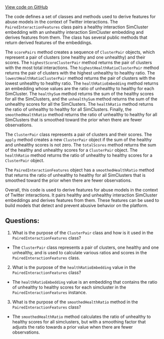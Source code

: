 [View code on GitHub](https://github.com/misbahsy/the-algorithm/src/scala/com/twitter/simclusters_v2/scalding/embedding/abuse/PairedinteractionFeatures.scala)

The code defines a set of classes and methods used to derive features for abuse models in the context of Twitter interactions. The `PairedInteractionFeatures` class pairs a healthy interaction SimCluster embedding with an unhealthy interaction SimCluster embedding and derives features from them. The class has several public methods that return derived features of the embeddings. 

The `scorePairs` method creates a sequence of `ClusterPair` objects, which represent a pair of clusters (one healthy and one unhealthy) and their scores. The `highestScoreClusterPair` method returns the pair of clusters with the most total interactions. The `highestHealthRatioClusterPair` method returns the pair of clusters with the highest unhealthy to healthy ratio. The `lowestHealthRatioClusterPair` method returns the pair of clusters with the lowest unhealthy to healthy ratio. The `healthRatioEmbedding` method returns an embedding whose values are the ratio of unhealthy to healthy for each SimCluster. The `healthySum` method returns the sum of the healthy scores for all the SimClusters, and the `unhealthySum` method returns the sum of the unhealthy scores for all the SimClusters. The `healthRatio` method returns the ratio of unhealthy to healthy for all SimClusters. Finally, the `smoothedHealthRatio` method returns the ratio of unhealthy to healthy for all SimClusters that is smoothed toward the prior when there are fewer observations. 

The `ClusterPair` class represents a pair of clusters and their scores. The `apply` method creates a new `ClusterPair` object if the sum of the healthy and unhealthy scores is not zero. The `totalScores` method returns the sum of the healthy and unhealthy scores for a `ClusterPair` object. The `healthRatio` method returns the ratio of unhealthy to healthy scores for a `ClusterPair` object.

The `PairedInteractionFeatures` object has a `smoothedHealthRatio` method that returns the ratio of unhealthy to healthy for all SimClusters that is smoothed toward the prior when there are fewer observations. 

Overall, this code is used to derive features for abuse models in the context of Twitter interactions. It pairs healthy and unhealthy interaction SimCluster embeddings and derives features from them. These features can be used to build models that detect and prevent abusive behavior on the platform.
## Questions: 
 1. What is the purpose of the `ClusterPair` class and how is it used in the `PairedInteractionFeatures` class?
- The `ClusterPair` class represents a pair of clusters, one healthy and one unhealthy, and is used to calculate various ratios and scores in the `PairedInteractionFeatures` class.
2. What is the purpose of the `healthRatioEmbedding` value in the `PairedInteractionFeatures` class?
- The `healthRatioEmbedding` value is an embedding that contains the ratio of unhealthy to healthy scores for each simcluster in the `PairedInteractionFeatures` instance.
3. What is the purpose of the `smoothedHealthRatio` method in the `PairedInteractionFeatures` class?
- The `smoothedHealthRatio` method calculates the ratio of unhealthy to healthy scores for all simclusters, but with a smoothing factor that adjusts the ratio towards a prior value when there are fewer observations.